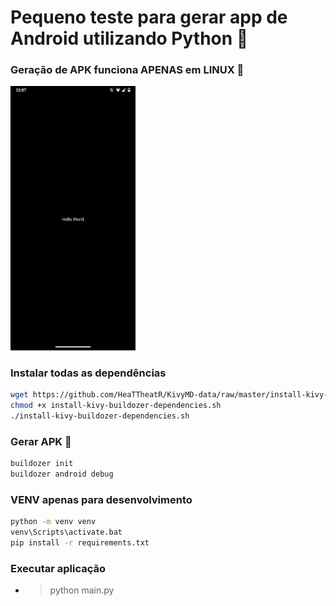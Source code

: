 # Pequeno teste para gerar app de Android utilizando Python 🐍

### Geração de APK funciona APENAS em LINUX 🐧

<img src='doc/print.jpeg' style="width: 200px">

### Instalar todas as dependências
```bash
wget https://github.com/HeaTTheatR/KivyMD-data/raw/master/install-kivy-buildozer-dependencies.sh
chmod +x install-kivy-buildozer-dependencies.sh
./install-kivy-buildozer-dependencies.sh
```

### Gerar APK 🤖
```bash
buildozer init
buildozer android debug
```

### VENV apenas para desenvolvimento
```bash
python -m venv venv
venv\Scripts\activate.bat
pip install -r requirements.txt
```

### Executar aplicação
* > python main.py
